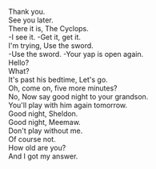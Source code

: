 
Thank you.         
See you later.         
There it is, The Cyclops.         
-I see it.  -Get it, get it.         
I'm trying, Use the sword.         
-Use the sword. -Your yap is open again.         
Hello?         
What?         
It's past his bedtime, Let's go.         
Oh, come on, five more minutes?         
No, Now say good night to your grandson.         
You'll play with him again tomorrow.         
Good night, Sheldon.         
Good night, Meemaw.         
Don't play without me.         
Of course not.         
How old are you?         
And I got my answer.         

